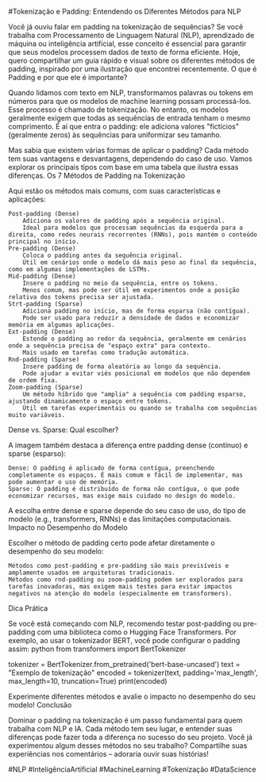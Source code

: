 #Tokenização e Padding: Entendendo os Diferentes Métodos para NLP

Você já ouviu falar em padding na tokenização de sequências? Se você trabalha com Processamento de Linguagem Natural (NLP), aprendizado de máquina ou inteligência artificial, esse conceito é essencial para garantir que seus modelos processem dados de texto de forma eficiente. Hoje, quero compartilhar um guia rápido e visual sobre os diferentes métodos de padding, inspirado por uma ilustração que encontrei recentemente.
O que é Padding e por que ele é importante?

Quando lidamos com texto em NLP, transformamos palavras ou tokens em números para que os modelos de machine learning possam processá-los. Esse processo é chamado de tokenização. No entanto, os modelos geralmente exigem que todas as sequências de entrada tenham o mesmo comprimento. É aí que entra o padding: ele adiciona valores "fictícios" (geralmente zeros) às sequências para uniformizar seu tamanho.

Mas sabia que existem várias formas de aplicar o padding? Cada método tem suas vantagens e desvantagens, dependendo do caso de uso. Vamos explorar os principais tipos com base em uma tabela que ilustra essas diferenças.
Os 7 Métodos de Padding na Tokenização

Aqui estão os métodos mais comuns, com suas características e aplicações:

    Post-padding (Dense)
        Adiciona os valores de padding após a sequência original.
        Ideal para modelos que processam sequências da esquerda para a direita, como redes neurais recorrentes (RNNs), pois mantém o conteúdo principal no início.
    Pre-padding (Dense)
        Coloca o padding antes da sequência original.
        Útil em cenários onde o modelo dá mais peso ao final da sequência, como em algumas implementações de LSTMs.
    Mid-padding (Dense)
        Insere o padding no meio da sequência, entre os tokens.
        Menos comum, mas pode ser útil em experimentos onde a posição relativa dos tokens precisa ser ajustada.
    Strt-padding (Sparse)
        Adiciona padding no início, mas de forma esparsa (não contígua).
        Pode ser usado para reduzir a densidade de dados e economizar memória em algumas aplicações.
    Ext-padding (Dense)
        Estende o padding ao redor da sequência, geralmente em cenários onde a sequência precisa de "espaço extra" para contexto.
        Mais usado em tarefas como tradução automática.
    Rnd-padding (Sparse)
        Insere padding de forma aleatória ao longo da sequência.
        Pode ajudar a evitar viés posicional em modelos que não dependem de ordem fixa.
    Zoom-padding (Sparse)
        Um método híbrido que "amplia" a sequência com padding esparso, ajustando dinamicamente o espaço entre tokens.
        Útil em tarefas experimentais ou quando se trabalha com sequências muito variáveis.

Dense vs. Sparse: Qual escolher?

A imagem também destaca a diferença entre padding dense (contínuo) e sparse (esparso):

    Dense: O padding é aplicado de forma contígua, preenchendo completamente os espaços. É mais comum e fácil de implementar, mas pode aumentar o uso de memória.
    Sparse: O padding é distribuído de forma não contígua, o que pode economizar recursos, mas exige mais cuidado no design do modelo.

A escolha entre dense e sparse depende do seu caso de uso, do tipo de modelo (e.g., transformers, RNNs) e das limitações computacionais.
Impacto no Desempenho do Modelo

Escolher o método de padding certo pode afetar diretamente o desempenho do seu modelo:

    Métodos como post-padding e pre-padding são mais previsíveis e amplamente usados em arquiteturas tradicionais.
    Métodos como rnd-padding ou zoom-padding podem ser explorados para tarefas inovadoras, mas exigem mais testes para evitar impactos negativos na atenção do modelo (especialmente em transformers).

Dica Prática

Se você está começando com NLP, recomendo testar post-padding ou pre-padding com uma biblioteca como o Hugging Face Transformers. Por exemplo, ao usar o tokenizador BERT, você pode configurar o padding assim:
python
from transformers import BertTokenizer

tokenizer = BertTokenizer.from_pretrained('bert-base-uncased')
text = "Exemplo de tokenização"
encoded = tokenizer(text, padding='max_length', max_length=10, truncation=True)
print(encoded)

Experimente diferentes métodos e avalie o impacto no desempenho do seu modelo!
Conclusão

Dominar o padding na tokenização é um passo fundamental para quem trabalha com NLP e IA. Cada método tem seu lugar, e entender suas diferenças pode fazer toda a diferença no sucesso do seu projeto. Você já experimentou algum desses métodos no seu trabalho? Compartilhe suas experiências nos comentários – adoraria ouvir suas histórias!

#NLP #InteligênciaArtificial #MachineLearning #Tokenização #DataScience
